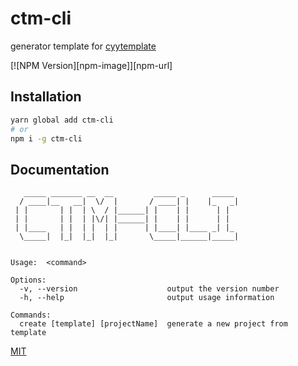 # ctm-cli

generator template for [cyytemplate](https://github.com/cyytemplate)

[![NPM Version][npm-image]][npm-url]

## Installation

```bash
yarn global add ctm-cli
# or
npm i -g ctm-cli
```

## Documentation

```
   _____ _______ __  __         _____ _      _____ 
  / ____|__   __|  \/  |       / ____| |    |_   _|
 | |       | |  | \  / |______| |    | |      | |  
 | |       | |  | |\/| |______| |    | |      | |  
 | |____   | |  | |  | |      | |____| |____ _| |_ 
  \_____|  |_|  |_|  |_|       \_____|______|_____|
                                                   
                                                   
Usage:  <command>

Options:
  -v, --version                    output the version number
  -h, --help                       output usage information

Commands:
  create [template] [projectName]  generate a new project from template
```

[MIT](LICENSE)